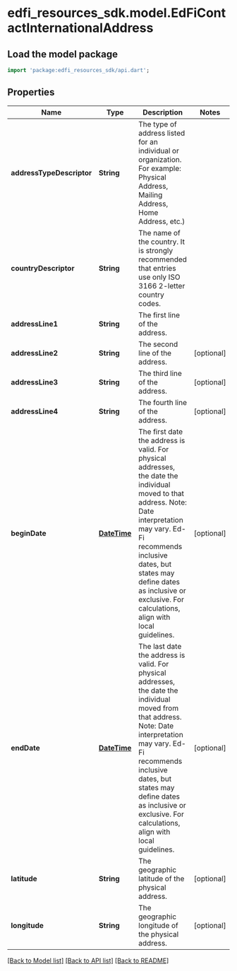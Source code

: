# edfi_resources_sdk.model.EdFiContactInternationalAddress

## Load the model package
```dart
import 'package:edfi_resources_sdk/api.dart';
```

## Properties
Name | Type | Description | Notes
------------ | ------------- | ------------- | -------------
**addressTypeDescriptor** | **String** | The type of address listed for an individual or organization. For example:  Physical Address, Mailing Address, Home Address, etc.) | 
**countryDescriptor** | **String** | The name of the country. It is strongly recommended that entries use only ISO 3166 2-letter country codes. | 
**addressLine1** | **String** | The first line of the address. | 
**addressLine2** | **String** | The second line of the address. | [optional] 
**addressLine3** | **String** | The third line of the address. | [optional] 
**addressLine4** | **String** | The fourth line of the address. | [optional] 
**beginDate** | [**DateTime**](DateTime.md) | The first date the address is valid. For physical addresses, the date the individual moved to that address.  Note: Date interpretation may vary. Ed-Fi recommends inclusive dates, but states may define dates as inclusive or exclusive. For calculations, align with local guidelines. | [optional] 
**endDate** | [**DateTime**](DateTime.md) | The last date the address is valid. For physical addresses, the date the individual moved from that address.  Note: Date interpretation may vary. Ed-Fi recommends inclusive dates, but states may define dates as inclusive or exclusive. For calculations, align with local guidelines. | [optional] 
**latitude** | **String** | The geographic latitude of the physical address. | [optional] 
**longitude** | **String** | The geographic longitude of the physical address. | [optional] 

[[Back to Model list]](../README.md#documentation-for-models) [[Back to API list]](../README.md#documentation-for-api-endpoints) [[Back to README]](../README.md)


